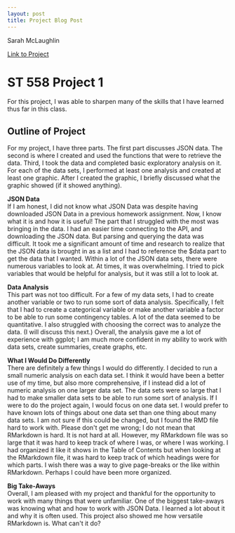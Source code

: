 ```yaml
---
layout: post
title: Project Blog Post
---
```

Sarah McLaughlin 

[Link to Project](https://sarahmclaughlin.github.io/ST558_Project_1/)    

# ST 558 Project 1  
For this project, I was able to sharpen many of the skills that I have learned thus far in this class. 

## Outline of Project  
For my project, I have three parts. The first part discusses JSON data. The second is where I created and used the functions that were to retrieve the data. Third, I took the data and completed basic exploratory analysis on it. For each of the data sets, I performed at least one analysis and created at least one graphic. After I created the graphic, I briefly discussed what the graphic showed (if it showed anything).  

**JSON Data**  
If I am honest, I did not know what JSON Data was despite having downloaded JSON Data in a previous homework assignment. Now, I know what it is and how it is useful! The part that I struggled with the most was bringing in the data. I had an easier time connecting to the API, and downloading the JSON data. But parsing and querying the data was difficult. It took me a significant amount of time and research to realize that the JSON data is brought in as a list and I had to reference the $data part to get the data that I wanted. Within a lot of the JSON data sets, there were numerous variables to look at. At times, it was overwhelming. I tried to pick variables that would be helpful for analysis, but it was still a lot to look at. 

**Data Analysis**  
This part was not too difficult. For a few of my data sets, I had to create another variable or two to run some sort of data analysis. Specifically, I felt that I had to create a categorical variable or make another variable a factor to be able to run some contingency tables. A lot of the data seemed to be quantitative. I also struggled with choosing the correct was to analyze the data. (I will discuss this next.) Overall, the analysis gave me a lot of experience with ggplot; I am much more confident in my ability to work with data sets, create summaries, create graphs, etc.  

**What I Would Do Differently**  
There are definitely a few things I would do differently. I decided to run a small numeric analysis on each data set. I think it would have been a better use of my time, but also more comprehensive, if I instead did a lot of numeric analysis on one larger data set. The data sets were so large that I had to make smaller data sets to be able to run some sort of analysis. If I were to do the project again, I would focus on one data set. I would prefer to have known lots of things about one data set than one thing about many data sets. I am not sure if this could be changed, but I found the RMD file hard to work with. Please don't get me wrong; I do not mean that RMarkdown is hard. It is not hard at all. However, my RMarkdown file was so large that it was hard to keep track of where I was, or where I was working. I had organized it like it shows in the Table of Contents but when looking at the RMarkdown file, it was hard to keep track of which headings were for which parts. I wish there was a way to give page-breaks or the like within RMarkdown. Perhaps I could have been more organized.   

**Big Take-Aways**  
Overall, I am pleased with my project and thankful for the opportunity to work with many things that were unfamiliar. One of the biggest take-aways was knowing what and how to work with JSON Data. I learned a lot about it and why it is often used. This project also showed me how versatile RMarkdown is. What can't it do? 
